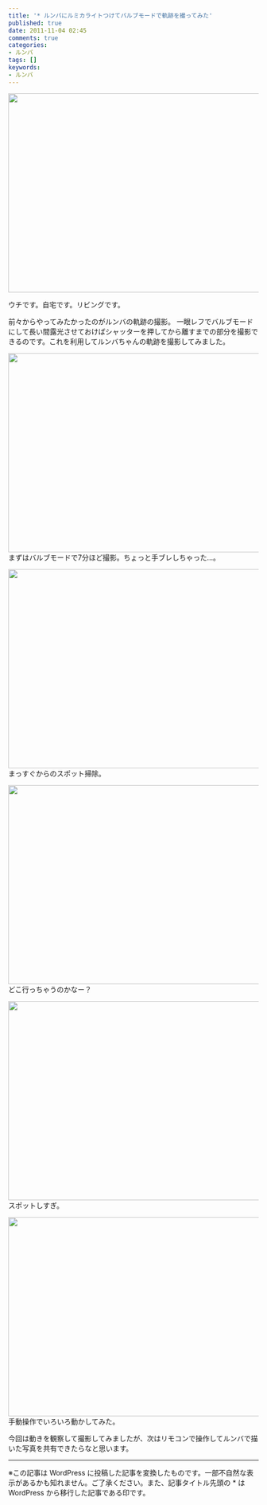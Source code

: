 ```yaml
---
title: '* ルンバにルミカライトつけてバルブモードで軌跡を撮ってみた'
published: true
date: 2011-11-04 02:45
comments: true
categories:
- ルンバ
tags: []
keywords:
- ルンバ
---
```

<a href="http://hiropo.co.uk/wp-content/uploads/2011/11/IMG_2602.jpg"><img src="http://hiropo.co.uk/wp-content/uploads/2011/11/IMG_2602.jpg" alt="" title="IMG_2602" width="600" height="400" class="alignnone size-full wp-image-807" /></a>

ウチです。自宅です。リビングです。

前々からやってみたかったのがルンバの軌跡の撮影。
一眼レフでバルブモードにして長い間露光させておけばシャッターを押してから離すまでの部分を撮影できるのです。これを利用してルンバちゃんの軌跡を撮影してみました。


<a href="http://hiropo.co.uk/wp-content/uploads/2011/11/IMG_2593.jpg"><img src="http://hiropo.co.uk/wp-content/uploads/2011/11/IMG_2593.jpg" alt="" title="IMG_2593" width="600" height="400" class="alignnone size-full wp-image-806" /></a>
まずはバルブモードで7分ほど撮影。ちょっと手ブレしちゃった…。



<a href="http://hiropo.co.uk/wp-content/uploads/2011/11/IMG_2611.jpg"><img src="http://hiropo.co.uk/wp-content/uploads/2011/11/IMG_2611.jpg" alt="" title="IMG_2611" width="600" height="400" class="alignnone size-full wp-image-809" /></a>
まっすぐからのスポット掃除。



<a href="http://hiropo.co.uk/wp-content/uploads/2011/11/IMG_2589.jpg"><img src="http://hiropo.co.uk/wp-content/uploads/2011/11/IMG_2589.jpg" alt="" title="IMG_2589" width="600" height="400" class="alignnone size-full wp-image-805" /></a>
どこ行っちゃうのかなー？



<a href="http://hiropo.co.uk/wp-content/uploads/2011/11/IMG_2608.jpg"><img src="http://hiropo.co.uk/wp-content/uploads/2011/11/IMG_2608.jpg" alt="" title="IMG_2608" width="600" height="400" class="alignnone size-full wp-image-808" /></a>
スポットしすぎ。



<a href="http://hiropo.co.uk/wp-content/uploads/2011/11/IMG_2612.jpg"><img src="http://hiropo.co.uk/wp-content/uploads/2011/11/IMG_2612.jpg" alt="" title="IMG_2612" width="600" height="400" class="alignnone size-full wp-image-810" /></a>
手動操作でいろいろ動かしてみた。


今回は動きを観察して撮影してみましたが、次はリモコンで操作してルンバで描いた写真を共有できたらなと思います。

---
※この記事は WordPress に投稿した記事を変換したものです。一部不自然な表示があるかも知れません。ご了承ください。また、記事タイトル先頭の * は WordPress から移行した記事である印です。
